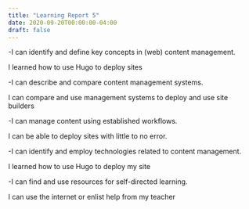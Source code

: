 ```yaml
---
title: "Learning Report 5"
date: 2020-09-20T00:00:00-04:00
draft: false
---
```


-I can identify and define key concepts in (web) content management.
 
  I learned how to use Hugo to deploy sites

-I can describe and compare content management systems.

  I can compare and use management systems to deploy and use site builders

-I can manage content using established workflows.

  I can be able to deploy sites with little to no error.

-I can identify and employ technologies related to content management.

  I learned how to use Hugo to deploy my site

-I can find and use resources for self-directed learning.

  I can use the internet or enlist help from my teacher

